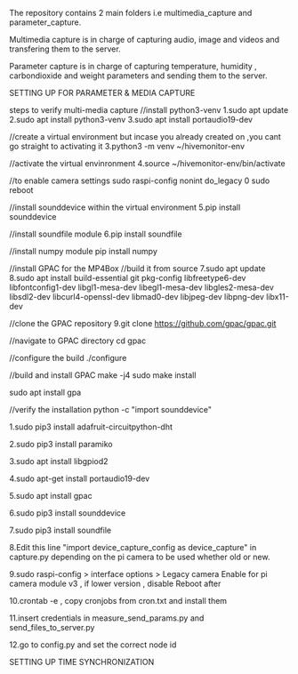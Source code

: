 The repository contains 2 main folders i.e multimedia_capture and parameter_capture.

Multimedia capture is in charge of capturing audio, image and videos and transfering 
them to the server.

Parameter capture is in charge of capturing temperature, humidity , carbondioxide and 
weight parameters and sending them to the server.

SETTING UP FOR PARAMETER & MEDIA CAPTURE 


steps to verify multi-media capture
//install python3-venv
1.sudo apt update 
2.sudo apt install python3-venv
3.sudo apt install portaudio19-dev

//create a virtual environment but incase you already created on ,you cant go straight to activating it
3.python3 -m venv ~/hivemonitor-env

//activate the virtual envinronment
4.source ~/hivemonitor-env/bin/activate

//to enable camera settings
sudo raspi-config nonint do_legacy 0
sudo reboot

//install sounddevice within the virtual environment
5.pip install sounddevice 

//install soundfile module
6.pip install soundfile

//install numpy module
pip install numpy

//install GPAC for the MP4Box
//build it from source
7.sudo apt update
8.sudo apt install build-essential git pkg-config libfreetype6-dev libfontconfig1-dev libgl1-mesa-dev libegl1-mesa-dev libgles2-mesa-dev libsdl2-dev libcurl4-openssl-dev libmad0-dev libjpeg-dev libpng-dev libx11-dev

//clone the GPAC repository
9.git clone https://github.com/gpac/gpac.git

//navigate to GPAC directory
cd gpac

//configure the build
./configure

//build and install GPAC
make -j4
sudo make install

sudo apt install gpa

//verify the installation
python -c "import sounddevice"

1.sudo pip3 install adafruit-circuitpython-dht

2.sudo pip3 install paramiko

3.sudo apt install libgpiod2

4.sudo apt-get install portaudio19-dev

5.sudo apt install gpac

6.sudo pip3 install sounddevice

7.sudo pip3 install soundfile

8.Edit this line "import device_capture_config as device_capture" in capture.py 
  depending on the pi camera to be used whether old or new.

9.sudo raspi-config > interface options > Legacy camera
  Enable for pi camera module v3 , if lower version , disable
  Reboot after 
  
10.crontab -e , copy cronjobs from cron.txt and install them

11.insert credentials in measure_send_params.py and send_files_to_server.py 

12.go to config.py and set the correct node id






SETTING UP TIME SYNCHRONIZATION


